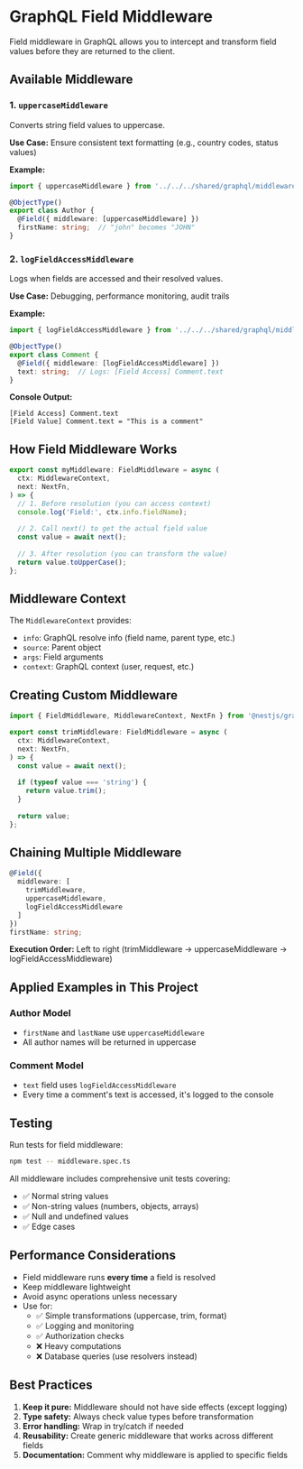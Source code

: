 # GraphQL Field Middleware

Field middleware in GraphQL allows you to intercept and transform field values before they are returned to the client.

## Available Middleware

### 1. `uppercaseMiddleware`

Converts string field values to uppercase.

**Use Case:** Ensure consistent text formatting (e.g., country codes, status values)

**Example:**
```typescript
import { uppercaseMiddleware } from '../../../shared/graphql/middleware';

@ObjectType()
export class Author {
  @Field({ middleware: [uppercaseMiddleware] })
  firstName: string;  // "john" becomes "JOHN"
}
```

### 2. `logFieldAccessMiddleware`

Logs when fields are accessed and their resolved values.

**Use Case:** Debugging, performance monitoring, audit trails

**Example:**
```typescript
import { logFieldAccessMiddleware } from '../../../shared/graphql/middleware';

@ObjectType()
export class Comment {
  @Field({ middleware: [logFieldAccessMiddleware] })
  text: string;  // Logs: [Field Access] Comment.text
}
```

**Console Output:**
```
[Field Access] Comment.text
[Field Value] Comment.text = "This is a comment"
```

## How Field Middleware Works

```typescript
export const myMiddleware: FieldMiddleware = async (
  ctx: MiddlewareContext,
  next: NextFn,
) => {
  // 1. Before resolution (you can access context)
  console.log('Field:', ctx.info.fieldName);
  
  // 2. Call next() to get the actual field value
  const value = await next();
  
  // 3. After resolution (you can transform the value)
  return value.toUpperCase();
};
```

## Middleware Context

The `MiddlewareContext` provides:
- `info`: GraphQL resolve info (field name, parent type, etc.)
- `source`: Parent object
- `args`: Field arguments
- `context`: GraphQL context (user, request, etc.)

## Creating Custom Middleware

```typescript
import { FieldMiddleware, MiddlewareContext, NextFn } from '@nestjs/graphql';

export const trimMiddleware: FieldMiddleware = async (
  ctx: MiddlewareContext,
  next: NextFn,
) => {
  const value = await next();
  
  if (typeof value === 'string') {
    return value.trim();
  }
  
  return value;
};
```

## Chaining Multiple Middleware

```typescript
@Field({ 
  middleware: [
    trimMiddleware,
    uppercaseMiddleware,
    logFieldAccessMiddleware
  ] 
})
firstName: string;
```

**Execution Order:** Left to right (trimMiddleware → uppercaseMiddleware → logFieldAccessMiddleware)

## Applied Examples in This Project

### Author Model
- `firstName` and `lastName` use `uppercaseMiddleware`
- All author names will be returned in uppercase

### Comment Model  
- `text` field uses `logFieldAccessMiddleware`
- Every time a comment's text is accessed, it's logged to the console

## Testing

Run tests for field middleware:
```bash
npm test -- middleware.spec.ts
```

All middleware includes comprehensive unit tests covering:
- ✅ Normal string values
- ✅ Non-string values (numbers, objects, arrays)
- ✅ Null and undefined values
- ✅ Edge cases

## Performance Considerations

- Field middleware runs **every time** a field is resolved
- Keep middleware lightweight
- Avoid async operations unless necessary
- Use for:
  - ✅ Simple transformations (uppercase, trim, format)
  - ✅ Logging and monitoring
  - ✅ Authorization checks
  - ❌ Heavy computations
  - ❌ Database queries (use resolvers instead)

## Best Practices

1. **Keep it pure:** Middleware should not have side effects (except logging)
2. **Type safety:** Always check value types before transformation
3. **Error handling:** Wrap in try/catch if needed
4. **Reusability:** Create generic middleware that works across different fields
5. **Documentation:** Comment why middleware is applied to specific fields
